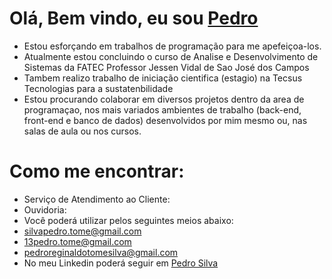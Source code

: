 
# Olá, Bem vindo, eu sou <a href="https://github.com/PedroSilva201">Pedro</a>
- Estou esforçando em trabalhos de programação para me apefeiçoa-los. 
- Atualmente estou concluindo o curso de Analise e Desenvolvimento de Sistemas da FATEC Professor Jessen Vidal de Sao José dos Campos
- Tambem realizo trabalho de iniciação cientifica (estagio) na Tecsus Tecnologias para a sustatenbilidade 
- Estou procurando colaborar em diversos projetos dentro da area de programaçao, nos mais variados ambientes de trabalho (back-end, front-end e banco de dados) desenvolvidos por mim mesmo ou, nas salas de aula ou nos cursos.
# Como me encontrar:
- Serviço de Atendimento ao Cliente:
- Ouvidoria:
- Você poderá utilizar pelos seguintes meios abaixo:
- silvapedro.tome@gmail.com
- 13pedro.tome@gmail.com
- pedroreginaldotomesilva@gmail.com
- No meu Linkedin poderá seguir em <a href="https://www.linkedin.com/in/pedro-silva-18720b236/">Pedro Silva</a>



<!---
PedroSilva201/PedroSilva201 is a ✨ special ✨ repository because its `README.md` (this file) appears on your GitHub profile.
You can click the Preview link to take a look at your changes.
--->
 
